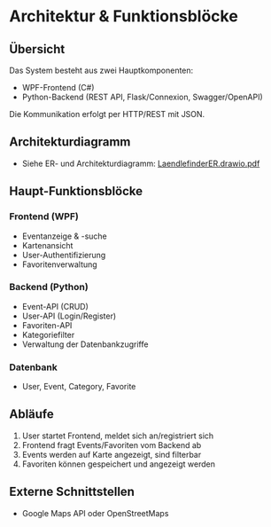 # Architektur & Funktionsblöcke

## Übersicht

Das System besteht aus zwei Hauptkomponenten:
- WPF-Frontend (C#)
- Python-Backend (REST API, Flask/Connexion, Swagger/OpenAPI)

Die Kommunikation erfolgt per HTTP/REST mit JSON.

## Architekturdiagramm

- Siehe ER- und Architekturdiagramm: [LaendlefinderER.drawio.pdf](LaendlefinderER.drawio.pdf)

## Haupt-Funktionsblöcke

### Frontend (WPF)
- Eventanzeige & -suche
- Kartenansicht
- User-Authentifizierung
- Favoritenverwaltung

### Backend (Python)
- Event-API (CRUD)
- User-API (Login/Register)
- Favoriten-API
- Kategoriefilter
- Verwaltung der Datenbankzugriffe

### Datenbank
- User, Event, Category, Favorite

## Abläufe
1. User startet Frontend, meldet sich an/registriert sich
2. Frontend fragt Events/Favoriten vom Backend ab
3. Events werden auf Karte angezeigt, sind filterbar
4. Favoriten können gespeichert und angezeigt werden

## Externe Schnittstellen
- Google Maps API oder OpenStreetMaps
